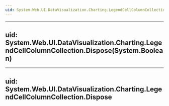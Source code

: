 ```yaml
---
uid: System.Web.UI.DataVisualization.Charting.LegendCellColumnCollection
---
```


---
uid: System.Web.UI.DataVisualization.Charting.LegendCellColumnCollection.Dispose(System.Boolean)
---

---
uid: System.Web.UI.DataVisualization.Charting.LegendCellColumnCollection.Dispose
---
